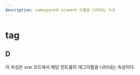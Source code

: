 ```yaml
---
description: namespace와 element 이름을 나타내는 속성
---
```


# tag

## D

이 속성은 xrw 코드에서 해당 컨트롤의 태그이름을 나타내는 속성이다.

